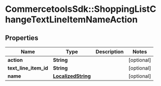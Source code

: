 # CommercetoolsSdk::ShoppingListChangeTextLineItemNameAction

## Properties
Name | Type | Description | Notes
------------ | ------------- | ------------- | -------------
**action** | **String** |  | [optional] 
**text_line_item_id** | **String** |  | [optional] 
**name** | [**LocalizedString**](LocalizedString.md) |  | [optional] 

